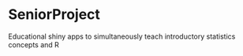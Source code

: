 # SeniorProject
Educational shiny apps to simultaneously teach introductory statistics concepts and R
